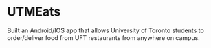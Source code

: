# UTMEats
Built an Android/IOS app that allows University of Toronto students to order/deliver food from UFT restaurants from anywhere on campus. 
